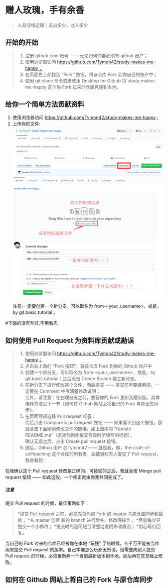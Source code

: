 # 赠人玫瑰，手有余香
>人品守恒定理：支出多少，收入多少

## 开始的开始

>1. 注册 github.com 帐号 —— 无论如何你都必须有 github 账户；<br>
>2. 使用浏览器访问 https://github.com/Tymon42/study-makes-me-happy；<br>
>3. 在页面右上部找到 “Fork” 按钮，将该仓库 Fork 到你自己的账户中；<br>
>4. 使用 git clone 命令或者使用 Desktop for Github 将 study-makes-me-happy 这个你 Fork 过来的仓库克隆到本地。<br>

## 给你一个简单方法贡献资料
1. 使用浏览器访问 https://github.com/Tymon42/study-makes-me-happy ;
2. 上传你的文件:
![简单方法的第一步](./简单方法的第一步.png)
![简单方法的第二步](./简单方法的第二步.png)
注意:一定要创建一个新分支，可以取名为 from-<your_username>，或是，by git.basic.tutorial 。

#下面的没有写好,不用看先
## 如何使用 Pull Request 为资料库贡献或勘误
>1. 使用浏览器访问 https://github.com/Tymon42/study-makes-me-happy；<br>
>2. 点击右上角的 “Fork 按钮”，将该仓库 Fork 到你的 Github 账户中
>3. 创建一个新分支，可以取名为 from-<your_username>，或是，by git.basic.tutorial；之后点击 Create Branch 建立新分支。
>4. 在新分支下进行修改某个文件，而后提交 —— 提交前不要嫌麻烦，一定要在 Comment 中写清楚修改说明：<br>
另外，请注意：在创建分支之前，要将你的 Fork 更新到最新版。具体操作方法见下一节《如何在 Github 网站上将自己的 Fork 与原仓库同步》。
>5. 在页面顶部选择 Pull request 标签：<br>
而后点击 Compare & pull request 按钮 —— 如果看不到这个按钮，那就点击下面刚刚修改文件的链接，如上图中的 “Update README.md”（这是你刚刚提交修改时所填写的标题）。<br>
确认无误之后，点击 Create pull request 按钮。
>6. 随后，Github 用户 @Tymon42 —— 就是我，即，the-craft-of-selfteaching 这个仓库的所有者，会被通知有人提交了 Pull request，我会看到：<br>

在我确认这个 Pull request 修改是正确的、可接受的之后，我就会按 Merge pull request 按钮 —— 如此这般，一个修正就由你我共同完成了。<br>

##### **注意**

提交 Pull request 的时候，最佳策略如下：
>*提交 Pull request 之前，必须先将你的 Fork 的 master 与原仓库同步到最新；
>*从 master 创建 新的 branch 进行增补、修改等操作；
>*尽量每次只提交一个小修改；
>*提交时尽量简短且清楚地说明修改原因；
>*耐心等待回复。<br>

当自己的 Fork 过来的仓库已经被你在本地 “玩残” 了的时候，它千万不能被当作用来提交 Pull request 的版本。自己本地怎么玩都无所谓，但需要向别人提交 Pull request 的时候，必须重新弄一个当前最新版本到本地，而后再在其基础上修改。

## 如何在 Github 网站上将自己的 Fork 与原仓库同步
